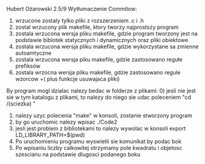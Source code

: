 Hubert Ożarowski 2.5/9
Wytłumaczenie Commitow:
1) wrzucone zostaly tylko pliki z rozszerzeniem .c i .h
2) zostal wrzucony plik makefile, ktory tworzy najprostszy program
3) zostala wrzucona wersja pliku makefile, gdzie program tworzony jest na podstawie biblotek statycznych i dynamicznych oraz pliki obiektowe
4) zostala wrzucona wersja pliku makefile, gdzie wykorzystane sa zmienne autoamtyczne
5) zostala wrzucona wersja piku makefile, gdzie zastosowano regułe prefiksów
6) zostala wrzocna wersja pliku makefile, gdzie zastosowano regule wzorcow +( plus funkcje usuwajaca pliki)

By program mogl dzialac nalezy bedac w folderze z  plikami:
0) jesli nie jest sie w tym katalogu z plikami, to nalezy do niego sie udac poleceniem "cd /(sciezka) " 
1) nalezy uzyc polecenia "make" w konsoli, zostanie stworzony program
2) by go uruchomic nalezy wpisac ./Code2
3) jesli jest problem z bibliotekami to nalezy wywolac w konsoli export LD_LIBRARY_PATH=$(pwd)
4) Po uruchomieniu programu wyswietli sie komunikat by podac bok
5) Po wpisaniu liczby calkowitej otrzymamy pole kwadratu i objetosc szescianu na podstawie dlugosci podanego boku
